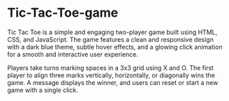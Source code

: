 # Tic-Tac-Toe-game
Tic Tac Toe is a simple and engaging two-player game built using HTML, CSS, and JavaScript. The game features a clean and responsive design with a dark blue theme, subtle hover effects, and a glowing click animation for a smooth and interactive user experience.

Players take turns marking spaces in a 3x3 grid using X and O. The first player to align three marks vertically, horizontally, or diagonally wins the game. A message displays the winner, and users can reset or start a new game with a single click.

